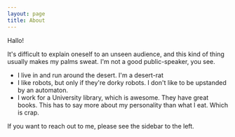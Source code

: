 ```yaml
---
layout: page
title: About
---
```


Hallo! 

It's difficult to explain oneself to an unseen audience, and this kind of thing usually makes my palms sweat. I'm not a good public-speaker, you see. 

* I live in and run around the desert. I'm a desert-rat
* I like robots, but only if they're dorky robots. I don't like to be upstanded by an automaton.
* I work for a University library, which is awesome. They have great books. This has to say more about my personality than what I eat. Which is crap.

If you want to reach out to me, please see the sidebar to the left. 

